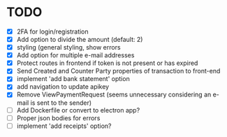 # TODO

- [x] 2FA for login/registration
- [x] Add option to divide the amount (default: 2)
- [x] styling (general styling, show errors
- [x] Add option for multiple e-mail addresses
- [x] Protect routes in frontend if token is not present or has expired
- [x] Send Created and Counter Party properties of transaction to front-end
- [x] implement 'add bank statement' option
- [x] add navigation to update apikey
- [x] Remove ViewPaymentRequest (seems unnecessary considering an e-mail is sent to the sender)
- [ ] Add Dockerfile or convert to electron app?
- [ ] Proper json bodies for errors
- [ ] implement 'add receipts' option?
